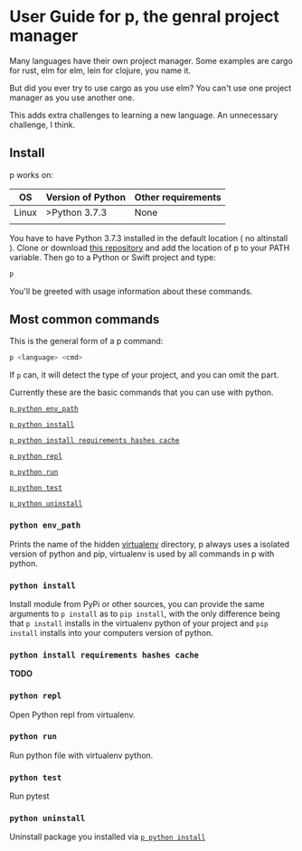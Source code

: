 # User Guide for p, the genral project manager
Many languages have their own project manager.
Some examples are cargo for rust, elm for elm,
lein for clojure,
you name it.

But did you ever try to use cargo as
you use elm?
You can't use one project manager as
you use another one.

This adds extra challenges to
learning a new language.
An unnecessary challenge, I think.

## Install

p works on:

| OS    | Version of Python | Other requirements |
|-------|-------------------|--------------------|
| Linux | >Python 3.7.3     | None               |
|       |                   |                    |


You have to have Python 3.7.3 installed in the default
location ( no altinstall ).
Clone or download [this repository](https://github.com/boxed/p.git)
and add the location of p to your PATH variable.
Then go to a Python or Swift project and
type:
```bash
p
```
You'll be greeted with usage information about these commands.

## Most common commands

This is the general form of a p command:
```bash
p <language> <cmd>
```
If `p` can, it will detect the type
of your project,
and you can omit the <language> part.

Currently these are the basic commands that
you can use with python.

[`p python env_path`](#python-env_path)

[`p python install`](#python-install)

[`p python install requirements hashes cache`](#python-install-requirements-hashes-cache)

[`p python repl`](#python-repl)

[`p python run`](#python-run)

[`p python test`](#python-test)

[`p python uninstall`](#python-unistall)

### `python env_path`
Prints the name of the hidden [virtualenv](https://virtualenv.pypa.io/en/stable/) directory,
p always uses a isolated version of python and pip, virtualenv is used by all commands
in p with python.

### `python install`
Install module from PyPi or other sources, you can provide
the same arguments to `p install` as to `pip install`, with
the only difference being that `p install` installs in the virtualenv python
of your project and `pip install` installs into your computers version of python.

### `python install requirements hashes cache`
**TODO**

### `python repl`
Open Python repl from virtualenv.

### `python run`
Run python file with virtualenv python.

### `python test`
Run pytest

### `python uninstall`
Uninstall package you installed via [`p python install`](#python-install)
